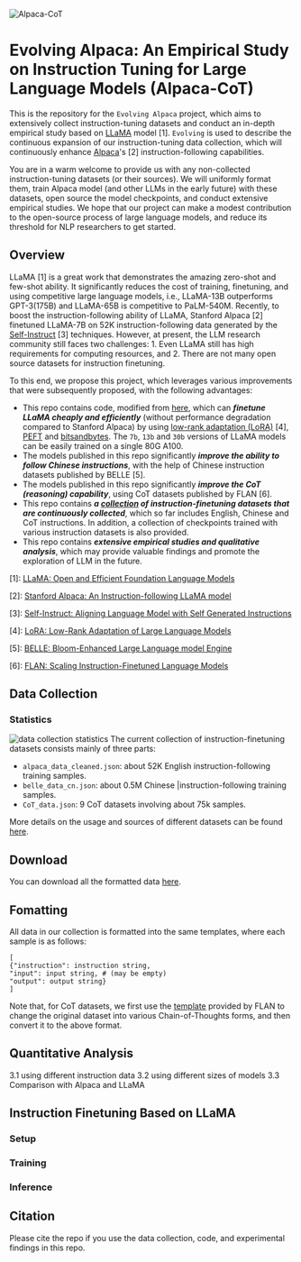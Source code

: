 ![Alpaca-CoT](https://github.com/PhoebusSi/alpaca-CoT/blob/main/figures/Alpaca-CoT-2.jpg)
# Evolving Alpaca: An Empirical Study on Instruction Tuning for Large Language Models (Alpaca-CoT)

This is the repository for the `Evolving Alpaca` project, which aims to extensively collect instruction-tuning datasets and conduct an in-depth empirical study based on [LLaMA](https://arxiv.org/abs/2302.13971v1) model [1].  `Evolving` is used to describe the continuous expansion of our instruction-tuning data collection, which will continuously enhance [Alpaca](https://github.com/tatsu-lab/stanford_alpaca)'s [2] instruction-following capabilities.

You are in a warm welcome to provide us with any non-collected instruction-tuning datasets (or their sources). We will uniformly format them, train Alpaca model (and other LLMs in the early future) with these datasets, open source the model checkpoints, and conduct extensive empirical studies. We hope that our project can make a modest contribution to the open-source process of large language models, and reduce its threshold for NLP researchers to get started.

## Overview

LLaMA [1] is a great work that demonstrates the amazing zero-shot and few-shot ability. It significantly reduces the cost of training, finetuning, and using competitive large language models, i.e., LLaMA-13B outperforms GPT-3(175B) and LLaMA-65B is competitive to PaLM-540M. Recently, to boost the instruction-following ability of LLaMA, Stanford Alpaca [2] finetuned LLaMA-7B on 52K instruction-following data generated by the [Self-Instruct](https://arxiv.org/abs/2212.10560) [3] techniques. However, at present, the LLM research community still faces two challenges: 1. Even LLaMA still has high requirements for computing resources, and 2. There are not many open source datasets for instruction finetuning. 

To this end, we propose this project, which leverages various improvements that were subsequently proposed, with the following advantages:
- This repo contains code, modified from [here](https://github.com/tloen/alpaca-lora), which can **_finetune LLaMA cheaply and efficiently_** (without performance degradation compared to Stanford Alpaca) by using [low-rank adaptation (LoRA)](https://arxiv.org/pdf/2106.09685.pdf) [4], [PEFT](https://github.com/huggingface/peft) and [bitsandbytes](https://github.com/TimDettmers/bitsandbytes). The `7b`, `13b` and `30b` versions of LLaMA models can be easily trained on a single 80G A100. 
- The models published in this repo significantly **_improve the ability to follow Chinese instructions_**, with the help of Chinese instruction datasets published by BELLE [5].
- The models published in this repo significantly **_improve the CoT (reasoning) capability_**, using CoT datasets published by FLAN [6].
- This repo contains **_a [collection](https://huggingface.co/datasets/QingyiSi/Alpaca-CoT) of instruction-finetuning datasets that are continuously collected_**, which so far includes English, Chinese and CoT instructions. In addition, a collection of checkpoints trained with various instruction datasets is also provided.
- This repo contains **_extensive empirical studies and qualitative analysis_**, which may provide valuable findings and promote the exploration of LLM in the future.




[1]: [LLaMA: Open and Efficient Foundation Language Models](https://arxiv.org/abs/2302.13971v1)

[2]: [Stanford Alpaca: An Instruction-following LLaMA model](https://github.com/tatsu-lab/stanford_alpaca)

[3]: [Self-Instruct: Aligning Language Model with Self Generated Instructions](https://arxiv.org/abs/2212.10560)

[4]: [LoRA: Low-Rank Adaptation of Large Language Models](https://arxiv.org/pdf/2106.09685.pdf)

[5]: [BELLE: Bloom-Enhanced Large Language model Engine](https://github.com/LianjiaTech/BELLE)

[6]: [FLAN: Scaling Instruction-Finetuned Language Models](https://arxiv.org/abs/2210.11416)

## Data Collection 
### Statistics
![data collection statistics](https://github.com/PhoebusSi/alpaca-CoT/blob/main/figures/piechart.png)
The current collection of instruction-finetuning datasets consists mainly of three parts:
- `alpaca_data_cleaned.json`: about 52K English instruction-following training samples.
- `belle_data_cn.json`:  about 0.5M Chinese |instruction-following training samples. 
- `CoT_data.json`: 9 CoT datasets involving about 75k samples.

More details on the usage and sources of different datasets can be found [here](https://github.com/PhoebusSi/alpaca-CoT/tree/main/data). 
## Download
You can download all the formatted data [here](https://huggingface.co/datasets/QingyiSi/Alpaca-CoT/tree/main).
## Fomatting
All data in our collection is formatted into the same templates, where each sample is as follows:
```
[
{"instruction": instruction string,
"input": input string, # (may be empty)
"output": output string}
]
```
Note that, for CoT datasets, we first use the [template](https://github.com/google-research/FLAN/blob/main/flan/v2/templates.py) provided by FLAN to change the original dataset into various Chain-of-Thoughts forms, and then convert it to the above format.


## Quantitative Analysis
  3.1 using different instruction data
  3.2 using different sizes of models
  3.3 Comparison with Alpaca and LLaMA


## Instruction Finetuning Based on LLaMA
### Setup

### Training

### Inference

## Citation
Please cite the repo if you use the data collection, code, and experimental findings in this repo. 
